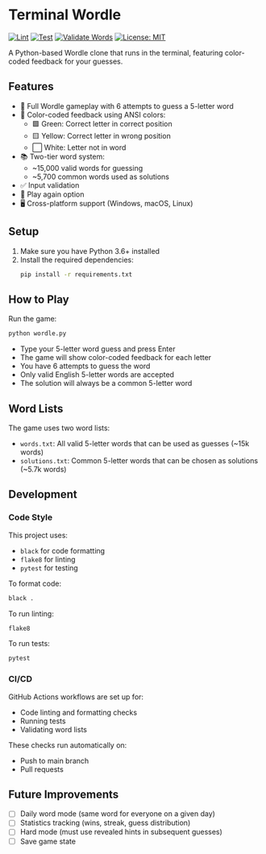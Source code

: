 # Terminal Wordle

[![Lint](https://github.com/danielmeint/wordl-exe/actions/workflows/lint.yml/badge.svg)](https://github.com/danielmeint/wordl-exe/actions/workflows/lint.yml)
[![Test](https://github.com/danielmeint/wordl-exe/actions/workflows/test.yml/badge.svg)](https://github.com/danielmeint/wordl-exe/actions/workflows/test.yml)
[![Validate Words](https://github.com/danielmeint/wordl-exe/actions/workflows/validate_words.yml/badge.svg)](https://github.com/danielmeint/wordl-exe/actions/workflows/validate_words.yml)
[![License: MIT](https://img.shields.io/badge/License-MIT-yellow.svg)](https://opensource.org/licenses/MIT)

A Python-based Wordle clone that runs in the terminal, featuring color-coded feedback for your guesses.

## Features

- 🎯 Full Wordle gameplay with 6 attempts to guess a 5-letter word
- 🎨 Color-coded feedback using ANSI colors:
  - 🟩 Green: Correct letter in correct position
  - 🟨 Yellow: Correct letter in wrong position
  - ⬜ White: Letter not in word
- 📚 Two-tier word system:
  - ~15,000 valid words for guessing
  - ~5,700 common words used as solutions
- ✅ Input validation
- 🔄 Play again option
- 🖥️ Cross-platform support (Windows, macOS, Linux)

## Setup

1. Make sure you have Python 3.6+ installed
2. Install the required dependencies:
   ```bash
   pip install -r requirements.txt
   ```

## How to Play

Run the game:
```bash
python wordle.py
```

- Type your 5-letter word guess and press Enter
- The game will show color-coded feedback for each letter
- You have 6 attempts to guess the word
- Only valid English 5-letter words are accepted
- The solution will always be a common 5-letter word

## Word Lists

The game uses two word lists:
- `words.txt`: All valid 5-letter words that can be used as guesses (~15k words)
- `solutions.txt`: Common 5-letter words that can be chosen as solutions (~5.7k words)

## Development

### Code Style

This project uses:
- `black` for code formatting
- `flake8` for linting
- `pytest` for testing

To format code:
```bash
black .
```

To run linting:
```bash
flake8
```

To run tests:
```bash
pytest
```

### CI/CD

GitHub Actions workflows are set up for:
- Code linting and formatting checks
- Running tests
- Validating word lists

These checks run automatically on:
- Push to main branch
- Pull requests

## Future Improvements

- [ ] Daily word mode (same word for everyone on a given day)
- [ ] Statistics tracking (wins, streak, guess distribution)
- [ ] Hard mode (must use revealed hints in subsequent guesses)
- [ ] Save game state